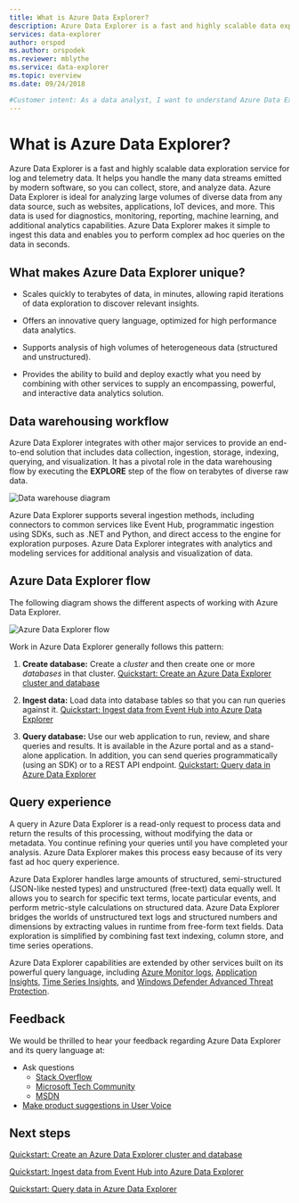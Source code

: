 ```yaml
---
title: What is Azure Data Explorer?
description: Azure Data Explorer is a fast and highly scalable data exploration service for log and telemetry data.
services: data-explorer
author: orspod
ms.author: orspodek
ms.reviewer: mblythe
ms.service: data-explorer
ms.topic: overview
ms.date: 09/24/2018

#Customer intent: As a data analyst, I want to understand Azure Data Explorer, so I can decide if it's suitable for my analytics workloads.
---
```


# What is Azure Data Explorer?

Azure Data Explorer is a fast and highly scalable data exploration service for log and telemetry data. It helps you handle the many data streams emitted by modern software, so you can collect, store, and analyze data. Azure Data Explorer is ideal for analyzing large volumes of diverse data from any data source, such as websites, applications, IoT devices, and more. This data is used for diagnostics, monitoring, reporting, machine learning, and additional analytics capabilities. Azure Data Explorer makes it simple to ingest this data and enables you to perform complex ad hoc queries on the data in seconds.

## What makes Azure Data Explorer unique?

- Scales quickly to terabytes of data, in minutes, allowing rapid iterations of data exploration to discover relevant insights.

- Offers an innovative query language, optimized for high performance data analytics.

- Supports analysis of high volumes of heterogeneous data (structured and unstructured).

- Provides the ability to build and deploy exactly what you need by combining with other services to supply an encompassing, powerful, and interactive data analytics solution.

## Data warehousing workflow

Azure Data Explorer integrates with other major services to provide an end-to-end solution that includes data collection, ingestion, storage, indexing, querying, and visualization. It has a pivotal role in the data warehousing flow by executing the **EXPLORE** step of the flow on terabytes of diverse raw data.

![Data warehouse diagram](media/data-explorer-overview/data-warehouse.png)

Azure Data Explorer supports several ingestion methods, including connectors to common services like Event Hub, programmatic ingestion using SDKs, such as .NET and Python, and direct access to the engine for exploration purposes. Azure Data Explorer integrates with analytics and modeling services for additional analysis and visualization of data.

## Azure Data Explorer flow

The following diagram shows the different aspects of working with Azure Data Explorer.

![Azure Data Explorer flow](media/data-explorer-overview/workflow.png)

Work in Azure Data Explorer generally follows this pattern:

1. **Create database:** Create a *cluster* and then create one or more *databases* in that cluster. [Quickstart: Create an Azure Data Explorer cluster and database](create-cluster-database-portal.md)

1. **Ingest data:** Load data into database tables so that you can run queries against it. [Quickstart: Ingest data from Event Hub into Azure Data Explorer](ingest-data-event-hub.md)

1. **Query database:** Use our web application to run, review, and share queries and results. It is available in the Azure portal and as a stand-alone application. In addition, you can send queries programmatically (using an SDK) or to a REST API endpoint. [Quickstart: Query data in Azure Data Explorer](web-query-data.md)

## Query experience

A query in Azure Data Explorer is a read-only request to process data and return the results of this processing, without modifying the data or metadata. You continue refining your queries until you have completed your analysis. Azure Data Explorer makes this process easy because of its very fast ad hoc query experience.

Azure Data Explorer handles large amounts of structured, semi-structured (JSON-like nested types) and unstructured (free-text) data equally well. It allows you to search for specific text terms, locate particular events, and perform metric-style calculations on structured data. Azure Data Explorer bridges the worlds of unstructured text logs and structured numbers and dimensions by extracting values in runtime from free-form text fields. Data exploration is simplified by combining fast text indexing, column store, and time series operations.

Azure Data Explorer capabilities are extended by other services built on its powerful query language, including [Azure Monitor logs](/azure/log-analytics/), [Application Insights](/azure/application-insights/), [Time Series Insights](/azure/time-series-insights/), and [Windows Defender Advanced Threat Protection](/windows/security/threat-protection/windows-defender-atp/windows-defender-advanced-threat-protection/).

## Feedback

We would be thrilled to hear your feedback regarding Azure Data Explorer and its query language at:

- Ask questions
  - [Stack Overflow](https://stackoverflow.com/questions/tagged/azure-data-explorer)
  - [Microsoft Tech Community](https://techcommunity.microsoft.com/t5/Azure-Data-Explorer/bd-p/Kusto)
  - [MSDN](https://social.msdn.microsoft.com/Forums/en-US/home?forum=AzureKusto)
- [Make product suggestions in User Voice](https://aka.ms/AzureDataExplorer.UserVoice)

## Next steps

[Quickstart: Create an Azure Data Explorer cluster and database](create-cluster-database-portal.md)

[Quickstart: Ingest data from Event Hub into Azure Data Explorer](ingest-data-event-hub.md)

[Quickstart: Query data in Azure Data Explorer](web-query-data.md)
